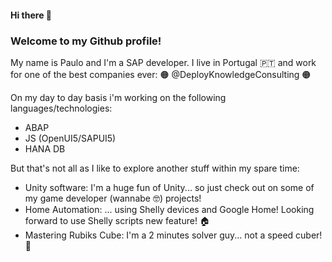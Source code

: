 #### Hi there 👋

### Welcome to my Github profile!

My name is Paulo and I'm a SAP developer.
I live in Portugal 🇵🇹 and work for one of the best companies ever: 
🟠 @DeployKnowledgeConsulting 🟠

On my day to day basis i'm  working on the following languages/technologies:
* ABAP
* JS (OpenUI5/SAPUI5)
* HANA DB

But that's not all as I like to explore another stuff within my spare time:
* Unity software: I'm a huge fun of Unity... so just check out on some of my game developer (wannabe 🤓) projects!
* Home Automation: ... using Shelly devices and Google Home! Looking forward to use Shelly scripts new feature! 🏠
* Mastering Rubiks Cube: I'm a 2 minutes solver guy... not a speed cuber! 🧩



<!--
**pcdinis/pcdinis** is a ✨ _special_ ✨ repository because its `README.md` (this file) appears on your GitHub profile.

Here are some ideas to get you started:

- 🔭 I’m currently working on ...
- 🌱 I’m currently learning ...
- 👯 I’m looking to collaborate on ...
- 🤔 I’m looking for help with ...
- 💬 Ask me about ...
- 📫 How to reach me: ...
- 😄 Pronouns: ...
- ⚡ Fun fact: ...
-->
